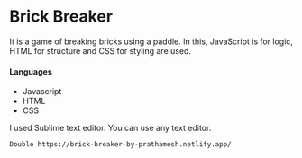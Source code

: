 # Brick Breaker

It is a game of breaking bricks using a paddle. In this, JavaScript is for logic, HTML for structure and CSS for styling are used.

#### Languages

- Javascript
- HTML
- CSS

I used Sublime text editor. You can use any text editor.

```sh
Double https://brick-breaker-by-prathamesh.netlify.app/
```
